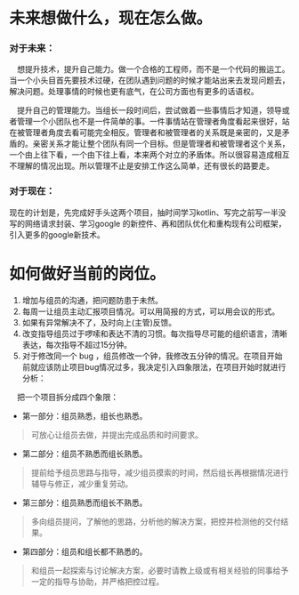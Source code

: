 # 未来想做什么，现在怎么做。

### 对于未来：

&ensp;&ensp;想提升技术，提升自己能力。做一个合格的工程师，而不是一个代码的搬运工。当一个小头目首先要技术过硬，在团队遇到问题的时候才能站出来去发现问题去，解决问题。处理事情的时候也更有底气，在公司方面也有更多的话语权。

&ensp;&ensp;提升自己的管理能力。当组长一段时间后，尝试做着一些事情后才知道，领导或者管理一个小团队也不是一件简单的事。一件事情站在管理者角度看起来很好，站在被管理者角度去看可能完全相反。管理者和被管理者的关系既是亲密的，又是矛盾的。亲密关系才能让整个团队有同一个目标。但是管理者和被管理者这个关系，一个由上往下看，一个由下往上看，本来两个对立的矛盾体。所以很容易造成相互不理解的情况出现。所以管理不止是安排工作这么简单，还有很长的路要走。

### 对于现在：
现在的计划是，先完成好手头这两个项目，抽时间学习kotlin、写完之前写一半没写的网络请求封装、学习google 的新控件、再和团队优化和重构现有公司框架，引入更多的google新技术。


# 如何做好当前的岗位。
1. 增加与组员的沟通，把问题防患于未然。
2. 每周一让组员主动汇报项目情况。可以用简报的方式，可以用会议的形式。
3. 如果有异常解决不了，及时向上(主管)反馈。
4. 改变指导组员过于啰嗦和表达不清的习惯。每次指导尽可能的组织语言，清晰表达，每次指导不超过15分钟。
5. 对于修改同一个 bug ，组员修改一个钟，我修改五分钟的情况。在项目开始前就应该防止项目bug情况过多，我决定引入四象限法，在项目开始时就进行分析：


&ensp;&ensp;把一个项目拆分成四个象限：

- 第一部分：组员熟悉，组长也熟悉。

> 可放心让组员去做，并提出完成品质和时间要求。

- 第二部分：组员不熟悉而组长熟悉。

> 提前给予组员思路与指导，减少组员摸索的时间，然后组长再根据情况进行辅导与修正，减少重复劳动。

- 第三部分：组员熟悉而组长不熟悉。

> 多向组员提问，了解他的思路，分析他的解决方案，把控并检测他的交付结果。

- 第四部分：组员和组长都不熟悉的。

> 和组员一起探索与讨论解决方案，必要时请教上级或有相关经验的同事给予一定的指导与协助，并严格把控过程。

